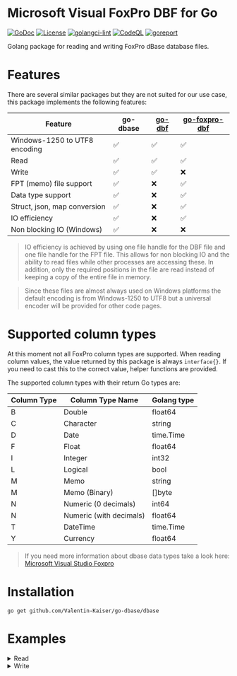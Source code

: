# Microsoft Visual FoxPro DBF for Go

[![GoDoc](https://godoc.org/github.com/golang/gddo?status.svg)](http://godoc.org/github.com/Valentin-Kaiser/go-dbase)
[![License](https://img.shields.io/badge/License-BSD_3--Clause-blue.svg)](https://github.com/Valentin-Kaiser/go-dbase/blob/main/LICENSE)
[![golangci-lint](https://github.com/Valentin-Kaiser/go-dbase/workflows/golangci-lint/badge.svg)](https://github.com/Valentin-Kaiser/go-dbase)
[![CodeQL](https://github.com/Valentin-Kaiser/go-dbase/workflows/CodeQL/badge.svg)](https://github.com/Valentin-Kaiser/go-dbase)
[![goreport](https://goreportcard.com/badge/github.com/Valentin-Kaiser/go-dbase)](https://goreportcard.com/report/github.com/Valentin-Kaiser/go-dbase)

Golang package for reading and writing FoxPro dBase database files.

# Features 

There are several similar packages but they are not suited for our use case, this package implements the following features:

| Feature | go-dbase | [go-dbf](https://github.com/LindsayBradford/go-dbf) | [go-foxpro-dbf](https://github.com/SebastiaanKlippert/go-foxpro-dbf) | 
| --- | --- | --- | --- |
| Windows-1250 to UTF8 encoding | ✅ | ✅ | ✅ |
| Read | ✅ | ✅ | ✅ |
| Write | ✅  | ✅ | ❌ |
| FPT (memo) file support | ✅ | ❌ | ✅ |
| Data type support | ✅ | ❌ | ✅ |
| Struct, json, map conversion | ✅ | ❌ | ✅ |
| IO efficiency | ✅ | ❌ | ✅ |
| Non blocking IO (Windows) | ✅ | ❌ | ❌ |


> IO efficiency is achieved by using one file handle for the DBF file and one file handle for the FPT file. This allows for non blocking IO and the ability to read files while other processes are accessing these. In addition, only the required positions in the file are read instead of keeping a copy of the entire file in memory.

> Since these files are almost always used on Windows platforms the default encoding is from Windows-1250 to UTF8 but a universal encoder will be provided for other code pages.

# Supported column types

At this moment not all FoxPro column types are supported. 
When reading column values, the value returned by this package is always `interface{}`. 
If you need to cast this to the correct value, helper functions are provided.

The supported column types with their return Go types are: 

| Column Type | Column Type Name | Golang type |
|------------|-----------------|-------------|
| B | Double | float64 |
| C | Character | string |
| D | Date | time.Time |
| F | Float | float64 |
| I | Integer | int32 |
| L | Logical | bool |
| M | Memo  | string |
| M | Memo (Binary) | []byte |
| N | Numeric (0 decimals) | int64 |
| N | Numeric (with decimals) | float64 |
| T | DateTime | time.Time |
| Y | Currency | float64 |

> If you need more information about dbase data types take a look here: [Microsoft Visual Studio Foxpro](https://learn.microsoft.com/en-us/previous-versions/visualstudio/foxpro/74zkxe2k(v=vs.80))

# Installation
``` 
go get github.com/Valentin-Kaiser/go-dbase/dbase
```

# Examples

<details>
  <summary>Read</summary>
  
```go
package main

import (
	"fmt"
	"time"

	"github.com/Valentin-Kaiser/go-dbase/dbase"
)

type Test struct {
	ID          int32     `json:"ID"`
	Niveau      int32     `json:"NIVEAU"`
	Date        time.Time `json:"DATUM"`
	TIJD        string    `json:"TIJD"`
	SOORT       float64   `json:"SOORT"`
	IDNR        int32     `json:"ID_NR"`
	UserNR      int32     `json:"USERNR"`
	CompanyName string    `json:"COMP_NAME"`
	CompanyOS   string    `json:"COMP_OS"`
	Melding     string    `json:"MELDING"`
	Number      int64     `json:"NUMBER"`
	Float       float64   `json:"FLOAT"`
	Bool        bool      `json:"BOOL"`
}

func main() {
	// Open the example database file.
	dbf, err := dbase.Open("../test_data/TEST.DBF", new(dbase.Win1250Converter), false)
	if err != nil {
		panic(err)
	}
	defer dbf.Close()

	fmt.Printf(
		"Last modified: %v Columns count: %v Record count: %v File size: %v \n",
		dbf.Header().Modified(),
		dbf.Header().ColumnsCount(),
		dbf.Header().RecordsCount(),
		dbf.Header().FileSize(),
	)

	// Print all database column infos.
	for _, column := range dbf.Columns() {
		fmt.Printf("Name: %v - Type: %v \n", column.Name(), column.Type())
	}

	// Loop through all rows using rowPointer in DBF struct.
	for !dbf.EOF() {
		row, err := dbf.Row()
		if err != nil {
			panic(err)
		}

		// Increment the row pointer.
		dbf.Skip(1)

		// Skip deleted rows.
		if row.Deleted {
			fmt.Printf("Deleted row at position: %v \n", row.Position)
			continue
		}

		// Get the first field by column position
		field, err := row.Field(0)
		if err != nil {
			panic(err)
		}

		// Print the field value.
		fmt.Printf("Field: %v [%v] => %v \n", field.Name(), field.Type(), field.GetValue())

		// Get value by column name
		field, err = row.Field(dbf.ColumnPosByName("COMP_NAME"))
		if err != nil {
			panic(err)
		}

		// Print the field value.
		fmt.Printf("Field: %v [%v] => %v \n", field.Name(), field.Type(), field.GetValue())

		// === Modifications ===

		// Enable space trimming per default
		dbf.SetTrimspacesDefault(true)
		// Disable space trimming for the company name
		dbf.SetColumnModification(dbf.ColumnPosByName("COMP_NAME"), false, "", nil)
		// Add a column modification to switch the names of "NUMBER" and "Float" to match the data types
		dbf.SetColumnModification(dbf.ColumnPosByName("NUMBER"), true, "FLOAT", nil)
		dbf.SetColumnModification(dbf.ColumnPosByName("FLOAT"), true, "NUMBER", nil)

		// === Struct Conversion ===

		// Read the row into a struct.
		t := &Test{}
		err = row.ToStruct(t)
		if err != nil {
			panic(err)
		}

		fmt.Printf("Company: %v", t.CompanyName)
	}
}
```
</details>

<details>
  <summary>Write</summary>

```go
package main

import (
	"fmt"
	"time"

	"github.com/Valentin-Kaiser/go-dbase/dbase"
)

type Test struct {
	ID          int32     `json:"ID"`
	Niveau      int32     `json:"NIVEAU"`
	Date        time.Time `json:"DATUM"`
	TIJD        string    `json:"TIJD"`
	SOORT       float64   `json:"SOORT"`
	IDNR        int32     `json:"ID_NR"`
	UserNR      int32     `json:"USERNR"`
	CompanyName string    `json:"COMP_NAME"`
	CompanyOS   string    `json:"COMP_OS"`
	Melding     string    `json:"MELDING"`
	Number      int64     `json:"NUMBER"`
	Float       float64   `json:"FLOAT"`
	Bool        bool      `json:"BOOL"`
}

func main() {
	// Open the example database file.
	dbf, err := dbase.Open("../test_data/TEST.DBF", new(dbase.Win1250Converter), false)
	if err != nil {
		panic(err)
	}
	defer dbf.Close()

	fmt.Printf(
		"Last modified: %v Columns count: %v Record count: %v File size: %v \n",
		dbf.Header().Modified(),
		dbf.Header().ColumnsCount(),
		dbf.Header().RecordsCount(),
		dbf.Header().FileSize(),
	)

	// Read the first row (rowPointer start at the first row).
	row, err := dbf.Row()
	if err != nil {
		panic(err)
	}

	// Get the company name field by column name.
	field, err := row.Field(dbf.ColumnPosByName("COMP_NAME"))
	if err != nil {
		panic(err)
	}

	// Change the field value
	field.SetValue("CHANGED_COMPANY_NAME")

	// Apply the changed field value to the row.
	err = row.ChangeField(field)
	if err != nil {
		panic(err)
	}

	// Change a memo field value.
	field, err = row.Field(dbf.ColumnPosByName("MELDING"))
	if err != nil {
		panic(err)
	}

	// Change the field value
	field.SetValue("MEMO_TEST_VALUE")

	// Apply the changed field value to the row.
	err = row.ChangeField(field)
	if err != nil {
		panic(err)
	}

	// Write the changed row to the database file.
	err = row.Write()
	if err != nil {
		panic(err)
	}

	// === Modifications ===

	// Enable space trimming per default
	dbf.SetTrimspacesDefault(true)
	// Add a column modification to switch the names of "NUMBER" and "Float" to match the data types
	dbf.SetColumnModification(dbf.ColumnPosByName("NUMBER"), true, "FLOAT", nil)
	dbf.SetColumnModification(dbf.ColumnPosByName("FLOAT"), true, "NUMBER", nil)

	// Create a new row with the same structure as the database file.
	t := Test{
		ID:          99,
		Niveau:      100,
		Date:        time.Now(),
		TIJD:        "00:00",
		SOORT:       101.23,
		IDNR:        102,
		UserNR:      103,
		CompanyName: "NEW_COMPANY_NAME",
		CompanyOS:   "NEW_COMPANY_OS",
		Melding:     "NEW_MEMO_TEST_VALUE",
		Number:      104,
		Float:       105.67,
		Bool:        true,
	}

	row, err = dbf.RowFromStruct(t)
	if err != nil {
		panic(err)
	}

	fmt.Printf("New row: %+v", row)

	// Add the new row to the database file.
	err = row.Write()
	if err != nil {
		panic(err)
	}

	// Print all rows.
	for !dbf.EOF() {
		row, err := dbf.Row()
		if err != nil {
			panic(err)
		}

		// Increment the row pointer.
		dbf.Skip(1)

		// Skip deleted rows.
		if row.Deleted {
			fmt.Printf("Deleted row at position: %v \n", row.Position)
			continue
		}

		// Get the first field by column position
		fmt.Println(row.Values()...)
	}
}
```
</details>
